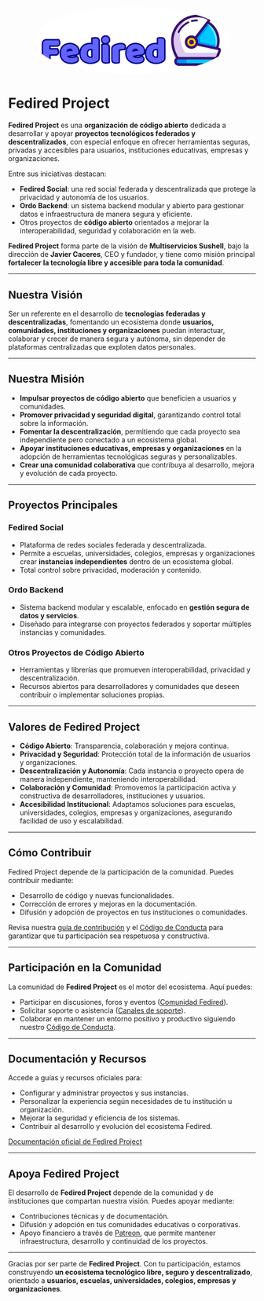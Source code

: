 <div align="center">
  <img src="https://github.com/fedired-dev/fedired/blob/main/title.svg" style="border-radius:50%" width="400"/>
</div>

# **Fedired Project**

**Fedired Project** es una **organización de código abierto** dedicada a desarrollar y apoyar **proyectos tecnológicos federados y descentralizados**, con especial enfoque en ofrecer herramientas seguras, privadas y accesibles para usuarios, instituciones educativas, empresas y organizaciones.  

Entre sus iniciativas destacan:  
- **Fedired Social**: una red social federada y descentralizada que protege la privacidad y autonomía de los usuarios.  
- **Ordo Backend**: un sistema backend modular y abierto para gestionar datos e infraestructura de manera segura y eficiente.  
- Otros proyectos de **código abierto** orientados a mejorar la interoperabilidad, seguridad y colaboración en la web.  

**Fedired Project** forma parte de la visión de **Multiservicios Sushell**, bajo la dirección de **Javier Caceres**, CEO y fundador, y tiene como misión principal **fortalecer la tecnología libre y accesible para toda la comunidad**.

---

## **Nuestra Visión**

Ser un referente en el desarrollo de **tecnologías federadas y descentralizadas**, fomentando un ecosistema donde **usuarios, comunidades, instituciones y organizaciones** puedan interactuar, colaborar y crecer de manera segura y autónoma, sin depender de plataformas centralizadas que exploten datos personales.  

---

## **Nuestra Misión**

- **Impulsar proyectos de código abierto** que beneficien a usuarios y comunidades.  
- **Promover privacidad y seguridad digital**, garantizando control total sobre la información.  
- **Fomentar la descentralización**, permitiendo que cada proyecto sea independiente pero conectado a un ecosistema global.  
- **Apoyar instituciones educativas, empresas y organizaciones** en la adopción de herramientas tecnológicas seguras y personalizables.  
- **Crear una comunidad colaborativa** que contribuya al desarrollo, mejora y evolución de cada proyecto.  

---

## **Proyectos Principales**

### **Fedired Social**
- Plataforma de redes sociales federada y descentralizada.  
- Permite a escuelas, universidades, colegios, empresas y organizaciones crear **instancias independientes** dentro de un ecosistema global.  
- Total control sobre privacidad, moderación y contenido.  

### **Ordo Backend**
- Sistema backend modular y escalable, enfocado en **gestión segura de datos y servicios**.  
- Diseñado para integrarse con proyectos federados y soportar múltiples instancias y comunidades.  

### **Otros Proyectos de Código Abierto**
- Herramientas y librerías que promueven interoperabilidad, privacidad y descentralización.  
- Recursos abiertos para desarrolladores y comunidades que deseen contribuir o implementar soluciones propias.  

---

## **Valores de Fedired Project**

- **Código Abierto**: Transparencia, colaboración y mejora continua.  
- **Privacidad y Seguridad**: Protección total de la información de usuarios y organizaciones.  
- **Descentralización y Autonomía**: Cada instancia o proyecto opera de manera independiente, manteniendo interoperabilidad.  
- **Colaboración y Comunidad**: Promovemos la participación activa y constructiva de desarrolladores, instituciones y usuarios.  
- **Accesibilidad Institucional**: Adaptamos soluciones para escuelas, universidades, colegios, empresas y organizaciones, asegurando facilidad de uso y escalabilidad.  

---

## **Cómo Contribuir**

Fedired Project depende de la participación de la comunidad. Puedes contribuir mediante:  
- Desarrollo de código y nuevas funcionalidades.  
- Corrección de errores y mejoras en la documentación.  
- Difusión y adopción de proyectos en tus instituciones o comunidades.  

Revisa nuestra [guía de contribución](https://github.com/fedired-dev/fedired/blob/main/CONTRIBUTING.md) y el [Código de Conducta](https://github.com/fedired-dev/fedired/blob/main/CODE_OF_CONDUCT.md) para garantizar que tu participación sea respetuosa y constructiva.

---

## **Participación en la Comunidad**

La comunidad de **Fedired Project** es el motor del ecosistema. Aquí puedes:  
- Participar en discusiones, foros y eventos ([Comunidad Fedired](https://about.fedired.com)).  
- Solicitar soporte o asistencia ([Canales de soporte](https://docs.fedired.com)).  
- Colaborar en mantener un entorno positivo y productivo siguiendo nuestro [Código de Conducta](https://github.com/fedired-dev/fedired/blob/main/CODE_OF_CONDUCT.md).  

---

## **Documentación y Recursos**

Accede a guías y recursos oficiales para:  
- Configurar y administrar proyectos y sus instancias.  
- Personalizar la experiencia según necesidades de tu institución u organización.  
- Mejorar la seguridad y eficiencia de los sistemas.  
- Contribuir al desarrollo y evolución del ecosistema Fedired.  

[Documentación oficial de Fedired Project](https://docs.fedired.com)  

---

## **Apoya Fedired Project**

El desarrollo de **Fedired Project** depende de la comunidad y de instituciones que compartan nuestra visión. Puedes apoyar mediante:  
- Contribuciones técnicas y de documentación.  
- Difusión y adopción en tus comunidades educativas o corporativas.  
- Apoyo financiero a través de [Patreon](https://patreon.com/fedired), que permite mantener infraestructura, desarrollo y continuidad de los proyectos.

---

Gracias por ser parte de **Fedired Project**. Con tu participación, estamos construyendo **un ecosistema tecnológico libre, seguro y descentralizado**, orientado a **usuarios, escuelas, universidades, colegios, empresas y organizaciones**.
